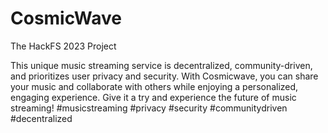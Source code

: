 # CosmicWave
The HackFS 2023 Project

This unique music streaming service is decentralized, community-driven, and prioritizes user privacy and security.
With Cosmicwave, you can share your music and collaborate with others while enjoying a personalized, engaging experience. 
Give it a try and experience the future of music streaming! #musicstreaming #privacy #security #communitydriven #decentralized
